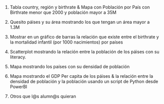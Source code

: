 1. Tabla country, región y birthrate & Mapa con Población por País con Birthrate menor que 2000 y población mayor a 35M

2. Quesito páises y su área mostrando los que tengan un área mayor a 1.3M

3. Mostrar en un gráfico de barras la relación que existe entre el birthrate y la mortalidad infantil (por 1000 nacimientos) por países

4. Scatterplot mostrando la relación entre la población de los páises con su literacy.

5. Mapa mostrando los países con su densidad de población

6. Mapa mostrando el GDP Per capita de los páises & la relación entre la densidad de población y la población usando un script de Python desde PowerBI

7. Otros que l@s alumn@s quieran